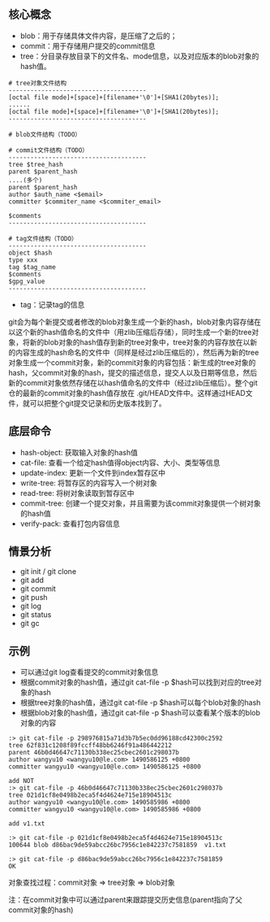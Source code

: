 ## 核心概念
- blob：用于存储具体文件内容，是压缩了之后的；
- commit：用于存储用户提交的commit信息
- tree：分目录存放目录下的文件名、mode信息，以及对应版本的blob对象的hash值。

```
# tree对象文件结构
--------------------------------------
[octal file mode]+[space]+[filename+'\0']+[SHA1(20bytes)];
......
[octal file mode]+[space]+[filename+'\0']+[SHA1(20bytes)];
--------------------------------------

# blob文件结构（TODO）

# commit文件结构（TODO）
--------------------------------------
tree $tree_hash
parent $parent_hash
....(多个)
parent $parent_hash
author $auth_name <$email>
committer $commiter_name <$commiter_email>

$comments
--------------------------------------

# tag文件结构（TODO）
--------------------------------------
object $hash
type xxx
tag $tag_name
$comments
$gpg_value
--------------------------------------

```

- tag：记录tag的信息

git会为每个新提交或者修改的blob对象生成一个新的hash，blob对象内容存储在以这个新的hash值命名的文件中（用zlib压缩后存储），同时生成一个新的tree对象，将新的blob对象的hash值存到新的tree对象中，tree对象的内容存放在以新的内容生成的hash命名的文件中（同样是经过zlib压缩后的），然后再为新的tree对象生成一个commit对象，新的commit对象的内容包括：新生成的tree对象的hash，父commit对象的hash，提交的描述信息，提交人以及日期等信息，然后新的commit对象依然存储在以hash值命名的文件中（经过zlib压缩后）。整个git仓的最新的commit对象的hash值存放在 .git/HEAD文件中。这样通过HEAD文件，就可以把整个git提交记录和历史版本找到了。

## 底层命令
- hash-object: 获取输入对象的hash值
- cat-file: 查看一个给定hash值得object内容、大小、类型等信息
- update-index: 更新一个文件到index暂存区中
- write-tree: 将暂存区的内容写入一个树对象
- read-tree: 将树对象读取到暂存区中
- commit-tree: 创建一个提交对象，并且需要为该commit对象提供一个树对象的hash值
- verify-pack: 查看打包内容信息


## 情景分析
- git init / git clone
- git add 
- git commit
- git push 
- git log
- git status
- git gc

## 示例

- 可以通过git log查看提交的commit对象信息
- 根据commit对象的hash值，通过git cat-file -p $hash可以找到对应的tree对象的hash
- 根据tree对象的hash值，通过git cat-file -p $hash可以每个blob对象的hash
- 根据blob对象的hash值，通过git cat-file -p $hash可以查看某个版本的blob对象的内容

```
:> git cat-file -p 298976815a71d3b7b5ec0dd96188cd42300c2592
tree 62f831c1208f89fccff48bb6246f91a486442212
parent 46b0d46647c71130b338ec25cbec2601c298037b
author wangyu10 <wangyu10@le.com> 1490586125 +0800
committer wangyu10 <wangyu10@le.com> 1490586125 +0800

add NOT
:> git cat-file -p 46b0d46647c71130b338ec25cbec2601c298037b
tree 021d1cf8e0498b2eca5f4d4624e715e18904513c
author wangyu10 <wangyu10@le.com> 1490585986 +0800
committer wangyu10 <wangyu10@le.com> 1490585986 +0800

add v1.txt

:> git cat-file -p 021d1cf8e0498b2eca5f4d4624e715e18904513c
100644 blob d86bac9de59abcc26bc7956c1e842237c7581859  v1.txt

:> git cat-file -p d86bac9de59abcc26bc7956c1e842237c7581859
OK

```

对象查找过程：commit对象 => tree对象 => blob对象

注：在commit对象中可以通过parent来跟踪提交历史信息(parent指向了父commit对象的hash)
